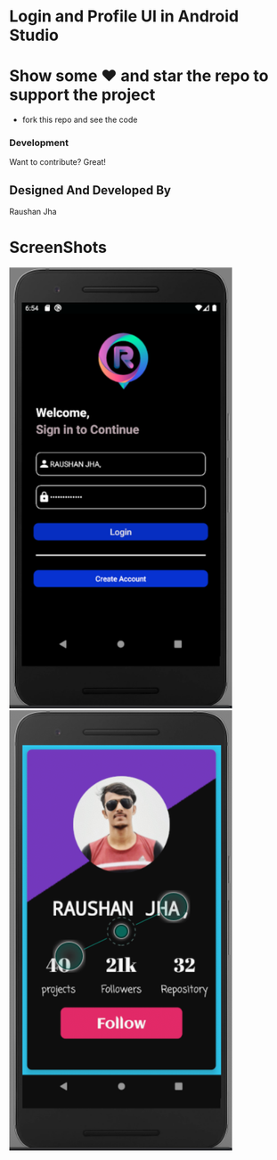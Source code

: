 # Login and Profile UI  in Android Studio 


# Show some ❤️ and star the repo to support the project

  - fork this repo and see the code
### Development

Want to contribute? Great!

Designed And Developed By 
----
Raushan Jha

# ScreenShots
 <img src="/screenshots/login.png" width="400px"/>
  <img src="/screenshots/profile.png" width="400px"/>
  